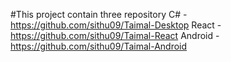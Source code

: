 #This project contain three repository C# - https://github.com/sithu09/Taimal-Desktop React -https://github.com/sithu09/Taimal-React   Android -https://github.com/sithu09/Taimal-Android
